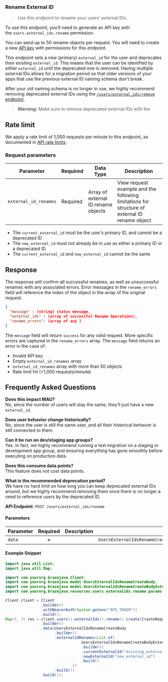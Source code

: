 
### Rename External ID <a name="create"></a>

> Use this endpoint to rename your users’ external IDs. 
  

To use this endpoint, you’ll need to generate an API key with the `users.external_ids.rename` permission.

You can send up to 50 rename objects per request. You will need to create a new [API key](https://www.braze.com/docs/api/api_key/) with permissions for this endpoint.

This endpoint sets a new (primary) `external_id` for the user and deprecates their existing `external_id`. This means that the user can be identified by either `external_id` until the deprecated one is removed. Having multiple external IDs allows for a migration period so that older versions of your apps that use the previous external ID naming schema don't break.

After your old naming schema is no longer in use, we highly recommend removing deprecated external IDs using the [`/users/external_ids/remove` endpoint](https://www.braze.com/docs/api/endpoints/user_data/external_id_migration/post_external_ids_remove).

> **Warning:** Make sure to remove deprecated external IDs with the 
  

## Rate limit

We apply a rate limit of 1,000 requests per minute to this endpoint, as documented in [API rate limits](http://braze.com/docs/api/api_limits/).

### Request parameters

| Parameter | Required | Data Type | Description |
| --- | --- | --- | --- |
| `external_id_renames` | Required | Array of external ID rename objects | View request example and the following limitations for structure of external ID rename object |

- The `current_external_id` must be the user’s primary ID, and cannot be a deprecated ID
- The `new_external_id` must not already be in use as either a primary ID or a deprecated ID
- The `current_external_id` and `new_external_id` cannot be the same
    

## Response

The response will confirm all successful renames, as well as unsuccessful renames with any associated errors. Error messages in the `rename_errors` field will reference the index of the object in the array of the original request.

``` json
{
  "message" : (string) status message,
  "external_ids" : (array of successful Rename Operations),
  "rename_errors": (array of any )
}

```

The `message` field will return `success` for any valid request. More specific errors are captured in the `rename_errors` array. The `message` field returns an error in the case of:

- Invalid API key
- Empty `external_id_renames` array
- `external_id_renames` array with more than 50 objects
- Rate limit hit (>1,000 requests/minute)
    

## Frequently Asked Questions

**Does this impact MAU?**  
No, since the number of users will stay the same, they’ll just have a new `external_id`.

**Does user behavior change historically?**  
No, since the user is still the same user, and all their historical behavior is still connected to them.

**Can it be run on dev/staging app groups?**  
Yes. In fact, we highly recommend running a test migration on a staging or development app group, and ensuring everything has gone smoothly before executing on production data.

**Does this consume data points?**  
This feature does not cost data points.

**What is the recommended deprecation period?**  
We have no hard limit on how long you can keep deprecated external IDs around, but we highly recommend removing them once there is no longer a need to reference users by the deprecated ID.

**API Endpoint**: `POST /users/external_ids/rename`

#### Parameters

| Parameter | Required | Description | Example |
|-----------|:--------:|-------------|--------|
| `data` | ✗ |  | `UsersExternalIdsRenameCreateBody.builder().externalIdRenames(List.of(UsersExternalIdsRenameCreateBodyExternalIdRenamesItem.builder().currentExternalId("existing_external_id").newExternalId("new_external_id").build())).build()` |

#### Example Snippet

```java
import java.util.List;
import java.util.Map;

import com.yourorg.brazejava.Client;
import com.yourorg.brazejava.model.UsersExternalIdsRenameCreateBody;
import com.yourorg.brazejava.model.UsersExternalIdsRenameCreateBodyExternalIdRenamesItem;
import com.yourorg.brazejava.resources.users.externalids.rename.params.CreateRequest;

Client client = Client
                .builder()
                .withBearerAuth(System.getenv("API_TOKEN"))
                .build();
Map<?, ?> res = client.users().externalIds().rename().create(CreateRequest
                .builder()
                .data(UsersExternalIdsRenameCreateBody
                      .builder()
                      .externalIdRenames(List.of(
                                  UsersExternalIdsRenameCreateBodyExternalIdRenamesItem
                                  .builder()
                                  .currentExternalId("existing_external_id")
                                  .newExternalId("new_external_id")
                                  .build()
                              ))
                      .build())
                .build());
```
